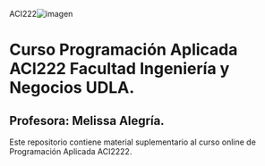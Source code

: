  
ACI222![imagen](https://user-images.githubusercontent.com/8738096/161391055-059490a0-a4d6-4f89-8019-9b7a8d2d8cc3.png)


# Curso Programación Aplicada ACI222 Facultad Ingeniería y Negocios UDLA.

## Profesora: Melissa Alegría. 

Este repositorio contiene material suplementario al curso online de Programación Aplicada ACI2222.

